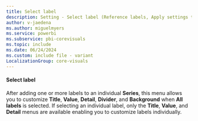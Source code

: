 ```yaml
---
title: Select label
description: Setting - Select label (Reference labels, Apply settings to, Select label)
author: v-jaedena
ms.author: miguelmyers
ms.service: powerbi
ms.subservice: pbi-corevisuals
ms.topic: include
ms.date: 06/24/2024
ms.custom: include file - variant
LocalizationGroup: core-visuals
---
```

#### Select label

After adding one or more labels to an individual **Series**, this menu allows you to customize **Title**, **Value**, **Detail**, **Divider**, and **Background** when **All labels** is selected. If selecting an individual label, only the **Title**, **Value**, and **Detail** menus are available enabling you to customize labels individually.
